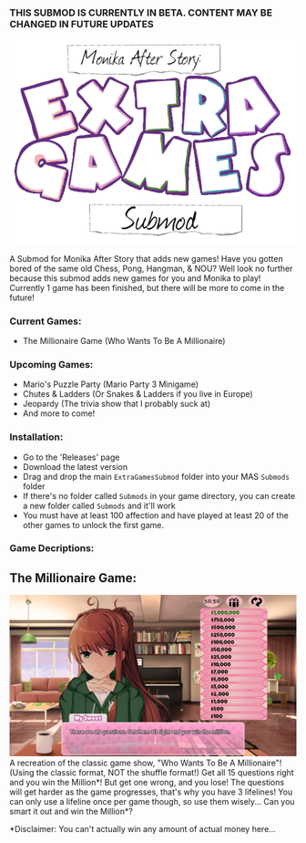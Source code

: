 ### THIS SUBMOD IS CURRENTLY IN BETA. CONTENT MAY BE CHANGED IN FUTURE UPDATES
![MAS: Extra Games Submod](https://github.com/Dsfan2/ExtraGamesSubmod/blob/main/pics/Extra%20Games%20Submod%20Logo%20Text%20Only.png)

A Submod for Monika After Story that adds new games!
Have you gotten bored of the same old Chess, Pong, Hangman, & NOU? Well look no further because this submod adds new games for you and Monika to play!
Currently 1 game has been finished, but there will be more to come in the future!

### Current Games:
* The Millionaire Game (Who Wants To Be A Millionaire)

### Upcoming Games:
* Mario's Puzzle Party (Mario Party 3 Minigame)
* Chutes & Ladders (Or Snakes & Ladders if you live in Europe)
* Jeopardy (The trivia show that I probably suck at)
* And more to come!

### Installation:
* Go to the 'Releases' page
* Download the latest version
* Drag and drop the main `ExtraGamesSubmod` folder into your MAS `Submods` folder
* If there's no folder called `Submods` in your game directory, you can create a new folder called `Submods` and it'll work
* You must have at least 100 affection and have played at least 20 of the other games to unlock the first game.


### Game Decriptions:

## The Millionaire Game:
![MAS: The Millionaire Game](https://github.com/Dsfan2/ExtraGamesSubmod/blob/main/pics/The%20Millionaire%20Game%20Screenshot%20One.png)
A recreation of the classic game show, "Who Wants To Be A Millionaire"! (Using the classic format, NOT the shuffle format!)
Get all 15 questions right and you win the Million*! But get one wrong, and you lose!
The questions will get harder as the game progresses, that's why you have 3 lifelines!
You can only use a lifeline once per game though, so use them wisely...
Can you smart it out and win the Million*?

*Disclaimer: You can't actually win any amount of actual money here...